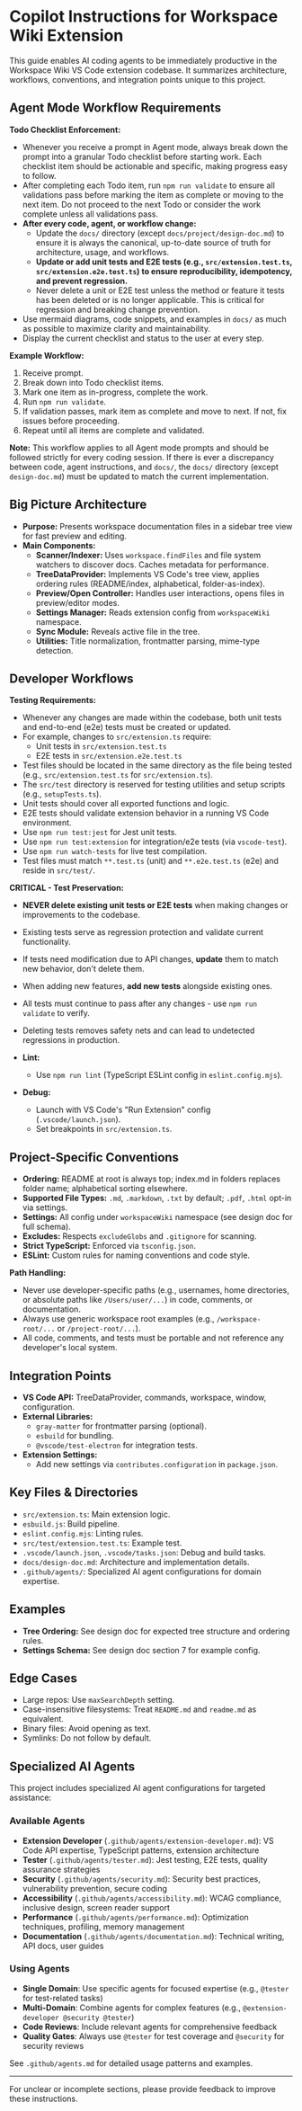 # Copilot Instructions for Workspace Wiki Extension

This guide enables AI coding agents to be immediately productive in the Workspace Wiki VS Code extension codebase. It summarizes architecture, workflows, conventions, and integration points unique to this project.

## Agent Mode Workflow Requirements

**Todo Checklist Enforcement:**

- Whenever you receive a prompt in Agent mode, always break down the prompt into a granular Todo checklist before starting work. Each checklist item should be actionable and specific, making progress easy to follow.
- After completing each Todo item, run `npm run validate` to ensure all validations pass before marking the item as complete or moving to the next item. Do not proceed to the next Todo or consider the work complete unless all validations pass.
- **After every code, agent, or workflow change:**
    - Update the `docs/` directory (except `docs/project/design-doc.md`) to ensure it is always the canonical, up-to-date source of truth for architecture, usage, and workflows.
    - **Update or add unit tests and E2E tests (e.g., `src/extension.test.ts`, `src/extension.e2e.test.ts`) to ensure reproducibility, idempotency, and prevent regression.**
    - Never delete a unit or E2E test unless the method or feature it tests has been deleted or is no longer applicable. This is critical for regression and breaking change prevention.
- Use mermaid diagrams, code snippets, and examples in `docs/` as much as possible to maximize clarity and maintainability.
- Display the current checklist and status to the user at every step.

**Example Workflow:**

1. Receive prompt.
2. Break down into Todo checklist items.
3. Mark one item as in-progress, complete the work.
4. Run `npm run validate`.
5. If validation passes, mark item as complete and move to next. If not, fix issues before proceeding.
6. Repeat until all items are complete and validated.

**Note:** This workflow applies to all Agent mode prompts and should be followed strictly for every coding session. If there is ever a discrepancy between code, agent instructions, and `docs/`, the `docs/` directory (except `design-doc.md`) must be updated to match the current implementation.

## Big Picture Architecture

- **Purpose:** Presents workspace documentation files in a sidebar tree view for fast preview and editing.
- **Main Components:**
    - **Scanner/Indexer:** Uses `workspace.findFiles` and file system watchers to discover docs. Caches metadata for performance.
    - **TreeDataProvider:** Implements VS Code's tree view, applies ordering rules (README/index, alphabetical, folder-as-index).
    - **Preview/Open Controller:** Handles user interactions, opens files in preview/editor modes.
    - **Settings Manager:** Reads extension config from `workspaceWiki` namespace.
    - **Sync Module:** Reveals active file in the tree.
    - **Utilities:** Title normalization, frontmatter parsing, mime-type detection.

## Developer Workflows

**Testing Requirements:**

- Whenever any changes are made within the codebase, both unit tests and end-to-end (e2e) tests must be created or updated.
- For example, changes to `src/extension.ts` require:
    - Unit tests in `src/extension.test.ts`
    - E2E tests in `src/extension.e2e.test.ts`
- Test files should be located in the same directory as the file being tested (e.g., `src/extension.test.ts` for `src/extension.ts`).
- The `src/test` directory is reserved for testing utilities and setup scripts (e.g., `setupTests.ts`).
- Unit tests should cover all exported functions and logic.
- E2E tests should validate extension behavior in a running VS Code environment.
- Use `npm run test:jest` for Jest unit tests.
- Use `npm run test:extension` for integration/e2e tests (via `vscode-test`).
- Use `npm run watch-tests` for live test compilation.
- Test files must match `**.test.ts` (unit) and `**.e2e.test.ts` (e2e) and reside in `src/test/`.

**CRITICAL - Test Preservation:**

- **NEVER delete existing unit tests or E2E tests** when making changes or improvements to the codebase.
- Existing tests serve as regression protection and validate current functionality.
- If tests need modification due to API changes, **update** them to match new behavior, don't delete them.
- When adding new features, **add new tests** alongside existing ones.
- All tests must continue to pass after any changes - use `npm run validate` to verify.
- Deleting tests removes safety nets and can lead to undetected regressions in production.

- **Lint:**
    - Use `npm run lint` (TypeScript ESLint config in `eslint.config.mjs`).
- **Debug:**
    - Launch with VS Code's "Run Extension" config (`.vscode/launch.json`).
    - Set breakpoints in `src/extension.ts`.

## Project-Specific Conventions

- **Ordering:** README at root is always top; index.md in folders replaces folder name; alphabetical sorting elsewhere.
- **Supported File Types:** `.md`, `.markdown`, `.txt` by default; `.pdf`, `.html` opt-in via settings.
- **Settings:** All config under `workspaceWiki` namespace (see design doc for full schema).
- **Excludes:** Respects `excludeGlobs` and `.gitignore` for scanning.
- **Strict TypeScript:** Enforced via `tsconfig.json`.
- **ESLint:** Custom rules for naming conventions and code style.

**Path Handling:**

- Never use developer-specific paths (e.g., usernames, home directories, or absolute paths like `/Users/user/...`) in code, comments, or documentation.
- Always use generic workspace root examples (e.g., `/workspace-root/...` or `/project-root/...`).
- All code, comments, and tests must be portable and not reference any developer's local system.

## Integration Points

- **VS Code API:** TreeDataProvider, commands, workspace, window, configuration.
- **External Libraries:**
    - `gray-matter` for frontmatter parsing (optional).
    - `esbuild` for bundling.
    - `@vscode/test-electron` for integration tests.
- **Extension Settings:**
    - Add new settings via `contributes.configuration` in `package.json`.

## Key Files & Directories

- `src/extension.ts`: Main extension logic.
- `esbuild.js`: Build pipeline.
- `eslint.config.mjs`: Linting rules.
- `src/test/extension.test.ts`: Example test.
- `.vscode/launch.json`, `.vscode/tasks.json`: Debug and build tasks.
- `docs/design-doc.md`: Architecture and implementation details.
- `.github/agents/`: Specialized AI agent configurations for domain expertise.

## Examples

- **Tree Ordering:** See design doc for expected tree structure and ordering rules.
- **Settings Schema:** See design doc section 7 for example config.

## Edge Cases

- Large repos: Use `maxSearchDepth` setting.
- Case-insensitive filesystems: Treat `README.md` and `readme.md` as equivalent.
- Binary files: Avoid opening as text.
- Symlinks: Do not follow by default.

## Specialized AI Agents

This project includes specialized AI agent configurations for targeted assistance:

### Available Agents

- **Extension Developer** (`.github/agents/extension-developer.md`): VS Code API expertise, TypeScript patterns, extension architecture
- **Tester** (`.github/agents/tester.md`): Jest testing, E2E tests, quality assurance strategies
- **Security** (`.github/agents/security.md`): Security best practices, vulnerability prevention, secure coding
- **Accessibility** (`.github/agents/accessibility.md`): WCAG compliance, inclusive design, screen reader support
- **Performance** (`.github/agents/performance.md`): Optimization techniques, profiling, memory management
- **Documentation** (`.github/agents/documentation.md`): Technical writing, API docs, user guides

### Using Agents

- **Single Domain**: Use specific agents for focused expertise (e.g., `@tester` for test-related tasks)
- **Multi-Domain**: Combine agents for complex features (e.g., `@extension-developer @security @tester`)
- **Code Reviews**: Include relevant agents for comprehensive feedback
- **Quality Gates**: Always use `@tester` for test coverage and `@security` for security reviews

See `.github/agents.md` for detailed usage patterns and examples.

---

For unclear or incomplete sections, please provide feedback to improve these instructions.
